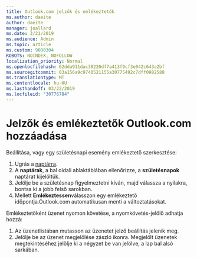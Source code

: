 ```yaml
---
title: Outlook.com jelzők és emlékeztetők
ms.author: daeite
author: daeite
manager: joallard
ms.date: 3/21/2019
ms.audience: Admin
ms.topic: article
ms.custom: 9000304
ROBOTS: NOINDEX, NOFOLLOW
localization_priority: Normal
ms.openlocfilehash: 62dda911dac38220df7a413f9cf3e042c643a2bf
ms.sourcegitcommit: 03a156a9c9740521155a30775492c7dff0982588
ms.translationtype: MT
ms.contentlocale: hu-HU
ms.lasthandoff: 03/22/2019
ms.locfileid: "30776784"
---
```

# <a name="adding-flags-and-reminders-in-outlookcom"></a>Jelzők és emlékeztetők Outlook.com hozzáadása

Beállítása, vagy egy születésnapi esemény emlékeztető szerkesztése:

1. Ugrás a [naptárra](https://outlook.live.com/calendar/).
1. A **naptárak**, a bal oldali ablaktáblában ellenőrizze, a **születésnapok** naptárat kijelöltük.
1. Jelölje be a születésnap figyelmeztetni kíván, majd válassza a nyilakra, bontsa ki a jobb felső sarokban.
1. Mellett **Emlékeztessen**válasszon egy emlékeztető időpontja.Outlook.com automatikusan menti a változtatásokat.

Emlékeztetőként üzenet nyomon követése, a nyomkövetés-jelölő adhatja hozzá:

1. Az üzenetlistában mutasson az üzenetet jelző beállítás jelenik meg.
1. Jelölje be az üzenet megjelölése zászló ikonra. Megjelölt üzenetek megtekintéséhez jelölje ki a négyzet be van jelölve, a lap bal alsó sarkában.